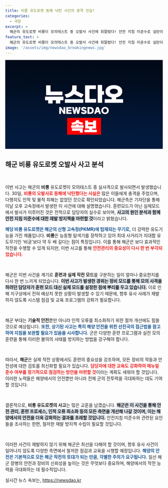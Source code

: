 ```yaml
---
title: 비룡 유도로켓 동해 낙탄 사건의 충격 진실!
categories:
  - 국방
excerpt: >
  해군의 유도로켓 비룡이 모의테스트 중 오발사 사건에 휘말렸다! 안전 지침 미준수로 실탄이 발사된 이 상황, 인명 피해는 없었지만 재발 방지 대책은? 클릭해서 사건의 전모를 확인해보세요!
feature_text: >
  해군의 유도로켓 비룡이 모의테스트 중 오발사 사건에 휘말렸다! 안전 지침 미준수로 실탄이 발사된 이 상황, 인명 피해는 없었지만 재발 방지 대책은? 클릭해서 사건의 전모를 확인해보세요!
image: '/assets/img/newsdao_breakingnews.jpg'
---
```


<p><img src="/assets/img/newsdao_breakingnews.jpg" alt="bookingtag 속보" /></p>

<h2 data-ke-size="size26">해군 비룡 유도로켓 오발사 사고 분석</h2>

<p data-ke-size="size16">&nbsp;</p>

<p>이번 사고는 해군의 <b>비룡</b> 유도로켓이 모의테스트 중 실사격으로 발사되면서 발생했습니다. 30일, <b><span style="color: #ee2323;">비룡의 오발사로 동해에 낙탄했다는 사실은</span></b> 많은 이들에게 충격을 주었으며, 다행히도 인적 및 물적 피해는 없었던 것으로 확인되었습니다. 해군측은 기자단을 통해 이날 오후 고속정에서 발생한 이 사건에 대해 설명했습니다. 훈련모드가 아닌 실제모드에서 발사가 이루어진 것은 전적으로 담당자의 실수로 보이며, <b><span style="background-color: #21538527;">사고의 원인 분석과 함께 안전 지침 미준수에 대한 재발 방지책을 마련할 것</span></b>이라고 밝혔습니다. </p>

<p><b><span style="color: #1a5490;">해당 비룡 유도로켓은 해군의 신형 고속정(PKMR)에 탑재되는 무기로,</span></b> 더 강력한 유도기능을 가진 제품입니다. <b>비룡</b>은 능동형 탐색기를 장착하고 있어 최대 사거리가 지대함 유도무기인 ‘비궁’보다 약 두 배 길다는 점이 특징입니다. 이를 통해 해군은 보다 효과적인 작전을 수행할 수 있게 되지만, 이번 사고를 통해 <b><span style="color: #ee2323;">안전관리의 중요성이 다시 한 번 부각되었습니다.</span></b></p>

<p data-ke-size="size16">&nbsp;</p>

<p>해군은 이번 사건을 계기로 <b>훈련과 실제 작전 모드</b>를 구분하는 일이 얼마나 중요한지를 다시 한 번 느끼게 되었습니다. <b><span style="background-color: #21538527;">이번 사고가 발생한 경위는 정비 모드를 통해 모의 사격을 하려던 담당자가 훈련 모드 대신 실제 모드를 설정한 점에 뿌리를 두고 있습니다.</span></b> 이로 인해 지구상에서 전혀 예상치 못한 상황이 발생할 수 있기 때문에, 향후 유사 사례가 재발하지 않도록 시스템 점검 및 교육 프로그램의 강화가 필요합니다.</p>

<p data-ke-size="size16">&nbsp;</p>

<p>해군 부대는 <b>기술적 안전</b>뿐만 아니라 인적 오류를 최소화하기 위한 절차 개선에도 힘쓸 것으로 예상됩니다. <b><span style="color: #1a5490;">또한, 상기된 사고는 특히 해양 안전을 위한 선진국의 접근법을 참고하여 지침을 보완할 필요가 있음을 시사합니다.</span></b> 군은 다양한 훈련 프로그램과 실전 모의 훈련을 통해 이러한 불의의 사태를 방지하는 방법을 강구해야 합니다.</p>

<p data-ke-size="size16">&nbsp;</p>

<p>따라서, <b>해군</b>은 실제 작전 상황에서도 훈련의 중요성을 강조하며, 모든 장비의 작동과 안전성에 대한 검토를 최신화할 필요가 있습니다. <b><span style="color: #ee2323;">담당자에 대한 교육도 강화하여 매뉴얼 준수 여부를 정기적으로 점검하는 방안을 마련할 것</span></b>이라는 계획도 세워야 할 것입니다. 이러한 노력들은 해양에서의 안전뿐만 아니라 전체 군의 전투력을 극대화하는 데도 기여할 것입니다.</p>

<p data-ke-size="size16">&nbsp;</p>

<p>결론적으로, <b>비룡 유도로켓의 사고</b>는 많은 교훈을 남겼습니다. <b><span style="background-color: #21538527;">해군은 이 사건을 통해 안전 관리, 훈련 프로세스, 인적 오류 최소화 등의 모든 측면을 개선해 나갈 것이며, 이는 해양에서의 안전을 더욱 강화하는 결과를 초래할 것입니다.</span></b> 안전지침 미준수와 관련된 요인들을 조사하는 한편, 철저한 재발 방지책 수립이 필요할 것입니다. </p>

<p data-ke-size="size16">&nbsp;</p> 

<p>이러한 사건이 재발하지 않기 위해 해군은 최선을 다해야 할 것이며, 향후 유사 사건이 일어나지 않도록 다양한 측면에서 철저한 점검과 교육을 시행할 예정입니다. <b><span style="color: #1a5490;">해양의 안전은 기본적으로 모든 해군 작전의 토대가 되는 만큼, 각별한 주의가 요구됩니다.</span></b> 일선 해군 장병의 안전과 장비의 신뢰성을 높이는 것은 무엇보다 중요하며, 해양에서의 작전 능력을 극대화하는 데 필수적입니다.</p>
실시간 뉴스 속보는, <a href="https://newsdao.kr" rel="dofollow">https://newsdao.kr</a>


